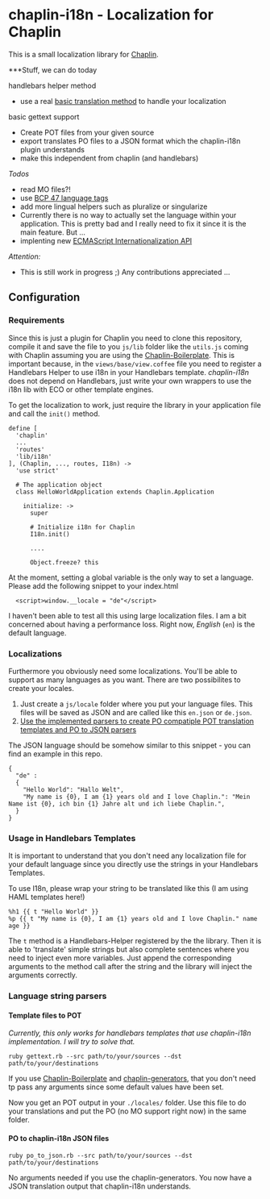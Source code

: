  chaplin-i18n - Localization for Chaplin
========================================

This is a small localization library for [Chaplin](https://github.com/chaplinjs/chaplin).

***Stuff, we can do today

handlebars helper method
* use a real [basic translation method](#usage-in-handlebars-templates) to handle your localization

basic gettext support
* Create POT files from your given source
* export translates PO files to a JSON format which the chaplin-i18n plugin understands
* make this independent from chaplin (and handlebars)


*Todos*
* read MO files?!
* use [BCP 47 language tags](http://www.rfc-editor.org/bcp/bcp47.txt)
* add more lingual helpers such as pluralize or singularize
* Currently there is no way to actually set the language within your application. This is pretty bad and I really need to fix it since it is the main feature. But ...
* implenting new [ECMAScript Internationalization API](http://wiki.ecmascript.org/doku.php?id=globalization:specification_drafts)

*Attention:*
* This is still work in progress ;) Any contributions appreciated ...

## Configuration

### Requirements

Since this is just a plugin for Chaplin you need to clone this repository, compile it and save the file to you `js/lib` folder like the `utils.js` coming with Chaplin assuming you are using the [Chaplin-Boilerplate](https://github.com/chaplinjs/chaplin-boilerplate). This is important because, in the `views/base/view.coffee` file you need to register a Handlebars Helper to use i18n in your Handlebars template. *chaplin-i18n* does not depend on Handlebars, just write your own wrappers to use the i18n lib with ECO or other template engines.

To get the localization to work, just require the library in your application file and call the `init()` method.


````
define [
  'chaplin'
  ...
  'routes'
  'lib/i18n'
], (Chaplin, ..., routes, I18n) ->
  'use strict'

  # The application object
  class HelloWorldApplication extends Chaplin.Application

    initialize: ->
      super

      # Initialize i18n for Chaplin
      I18n.init()

      ....

      Object.freeze? this
````

At the moment, setting a global variable is the only way to set a language. Please add the following snippet to your index.html

````
  <script>window.__locale = "de"</script>
````

I haven't been able to test all this using large localization files. I am a bit concerned about having a performance loss. Right now, *English* (`en`) is the default language.

### Localizations

Furthermore you obviously need some localizations. You'll be able to support as many languages as you want. There are two possibilites to create your locales.

1. Just create a `js/locale` folder where you put your language files. This files will be saved as JSON and are called like this `en.json` or `de.json`. 
2. [Use the implemented parsers to create PO compatiple POT translation templates and PO to JSON parsers](#language-string-parsers)

The JSON language should be somehow similar to this snippet - you can find an example in this repo.

````
{
  "de" : 
  {
    "Hello World": "Hallo Welt",
    "My name is {0}, I am {1} years old and I love Chaplin.": "Mein Name ist {0}, ich bin {1} Jahre alt und ich liebe Chaplin.",
  }
}

````

### Usage in Handlebars Templates

It is important to understand that you don't need any localization file for your default language since you directly use the strings in your Handlebars Templates.

To use I18n, please wrap your string to be translated like this (I am using HAML templates here!)

````
%h1 {{ t "Hello World" }}
%p {{ t "My name is {0}, I am {1} years old and I love Chaplin." name age }}
````

The `t` method is a Handlebars-Helper registered by the the library. Then it is able to 'translate' simple strings but also complete sentences where you need to inject even more variables. Just append the corresponding arguments to the method call after the string and the library will inject the arguments correctly.

### Language string parsers

#### Template files to POT
*Currently, this only works for handlebars templates that use chaplin-i18n implementation. I will try to solve that.*

`ruby gettext.rb --src path/to/your/sources --dst path/to/your/destinations`

If you use [Chaplin-Boilerplate](https://github.com/chaplinjs/chaplin-boilerplate) and [chaplin-generators](https://github.com/pabera/chaplin-generators), that you don't need tp pass any arguments since some default values have been set.

Now you get an POT output in your `./locales/` folder. Use this file to do your translations and put the PO (no MO support right now) in the same folder.

#### PO to chaplin-i18n JSON files

`ruby po_to_json.rb --src path/to/your/sources --dst path/to/your/destinations`

No arguments needed if you use the chaplin-generators. You now have a JSON translation output that chaplin-i18n understands.